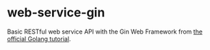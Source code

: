 # web-service-gin  
Basic RESTful web service API with the Gin Web Framework from
[the official Golang tutorial](https://golang.org/doc/tutorial/web-service-gin).